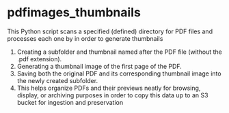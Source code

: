 # pdfimages_thumbnails
This Python script scans a specified (defined) directory for PDF files and processes each one by in order to generate thumbnails
1. Creating a subfolder and thumbnail named after the PDF file (without the .pdf extension).
2. Generating a thumbnail image of the first page of the PDF.
3. Saving both the original PDF and its corresponding thumbnail image into the newly created subfolder.
4. This helps organize PDFs and their previews neatly for browsing, display, or archiving purposes in order to copy this data up to an S3 bucket for ingestion and preservation
